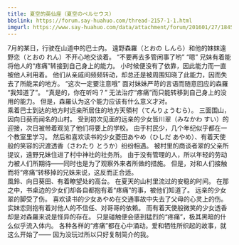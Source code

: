 ```yaml
---
title: 夏空的英仙座（夏空のペルセウス）
bbslink: https://forum.say-huahuo.com/thread-2157-1-1.html
imgurl: https://www.say-huahuo.com/data/attachment/forum/201601/27/184550bh917gngvcngegmr.jpg
---
```


7月的某日，行驶在山道中的巴士内。 
遠野森羅（とおの しんら）和他的妹妹遠野恋（とおの れん）不开心地交谈着。
 “不要再去多管闲事了哟” 
“嗯” 
兄妹有着能将他人的“疼痛”转接到自己身上的能力。
 小时候便没有了依靠，因此能力而一直被他人利用着。 
他们从亲戚间频频转动，却总还是被周围知晓了此能力，因而失去了所能呆的地方。
 “这次一定要注意哦”
面对妹妹严苛的言语而随意回应的森羅
“我知道了”。
 “真是的，你在听吗？”
 无法治疗“疼痛”而只能转移到自己身上的没用的能力。
 但是，森羅认为这个能力应该有什么意义才对。  
乘着巴士到达的地方时远亲所居住的地方天領村（てんりょうむら）。 
三面围山，因向日葵而闻名的山村。 受到初次见面的远亲的少女皆川翠（みなかわ すい）的迎接，次日被带着观览了他们将要上的学校。 
由于村民少，几个年纪似乎都在一个教室里学习。
 然后和喜欢读书的少女菱田あやめ（ひしだ あやめ）、有着天使般的笑容的沢渡透香（さわたり とうか）纷纷相遇。 
 被村里的商谈者翠的父亲所提议，遠野兄妹住进了村中神社的社务所。
 由于没有管理的人，所以年轻的劳动力被人们所期待——同时也是为了观察外来者所做的措施。 
但是，对和人们接触而将“疼痛”转移掉的兄妹来说，这反而正合适。  
風鈴、向日葵田、有着瞭望处的高台。
在夏天的山村里流过的安稳的时间。
 在那之中，书桌边的少女们却各自都抱有着“疼痛”的事，被他们知道了。
 远亲的少女翠的脚受了伤。 
喜欢读书的少女あやめ在交通事故中失去了父母的心灵上的伤。
 实妹恋则抱有着对他人的不信任、对哥哥的依赖。
 而有着天使般微笑的少女透香却是对森羅来说是怪异的存在。
 只是碰触便会感到猛烈的“疼痛”，极其黑暗的什么似乎流入体内。
  各种各样的“疼痛”都在心中涌动。爱和牺牲所织起的故事，就这么开始了——
因为没玩过所以只好复制简介的我。<!--more-->

